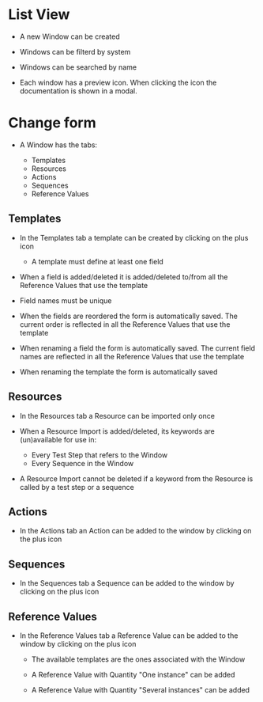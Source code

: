# List View

- A new Window can be created

- Windows can be filterd by system

- Windows can be searched by name

- Each window has a preview icon. When clicking the icon the documentation is shown in a modal.


# Change form

- A Window has the tabs:

  - Templates
  - Resources
  - Actions
  - Sequences
  - Reference Values


## Templates

- In the Templates tab a template can be created by clicking on the plus icon 

    - A template must define at least one field

- When a field is added/deleted it is added/deleted to/from all the Reference Values that use the template

- Field names must be unique

- When the fields are reordered the form is automatically saved. The current order is reflected in all the Reference Values that use the template

- When renaming a field the form is automatically saved. The current field names are reflected in all the Reference Values that use the template

- When renaming the template the form is automatically saved


## Resources

- In the Resources tab a Resource can be imported only once

- When a Resource Import is added/deleted, its keywords are (un)available for use in:

   - Every Test Step that refers to the Window
   - Every Sequence in the Window

- A Resource Import cannot be deleted if a keyword from the Resource is called by a test step or a sequence


## Actions

- In the Actions tab an Action can be added to the window by clicking on the plus icon


## Sequences

- In the Sequences tab a Sequence can be added to the window by clicking on the plus icon


## Reference Values

- In the Reference Values tab a Reference Value can be added to the window by clicking on the plus icon

   - The available templates are the ones associated with the Window
   
   - A Reference Value with Quantity "One instance" can be added

   - A Reference Value with Quantity "Several instances" can be added
